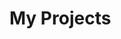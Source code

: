 # My Projects

<div class="projects-grid">
  <ProjectCard
    title="Multi Agent Orchestration"
    description="A multi-agent system orchestrated by a LangGraph-based supervisor, designed to manage Google Calendar events and Google Tasks through specialized AI agents. "
    :links="[
      { text: 'GitHub', url: 'https://github.com/awmeyburgh/multi-agent-functions' },
    ]"
  />
  <ProjectCard
    title="Hand Gesture Regonition"
    description="Hand gesture recognition system using MediaPipe and a custom neural network to control commands, potentially integrating with Home Assistant.  Trained on a dataset of recorded gestures."
    :links="[
      { text: 'GitHub', url: 'https://github.com/awmeyburgh/hand-gesture-regonition' },
    ]"
  />
  <ProjectCard
    title="Sage Chat"
    description="A Flask web application enabling users to chat with AI 'sages', featuring user authentication, a SQLite database, and a dynamic chat interface."
    imageUrl="/static/logo.svg"
    :links="[
      { text: 'GitHub', url: 'https://github.com/awmeyburgh/sage-chat' },
    ]"
  />
  <ProjectCard
    title="Ordis RAG"
    description=" Ordis is a Retrieval-Augmented Generation (RAG) AI agent inspired by the Cephalon Ordis from the game Warframe. "
    imageUrl="/static/logo.svg"
    :links="[
      { text: 'GitHub', url: 'https://github.com/awmeyburgh/ordis-rag' },
    ]"
  />
</div>
